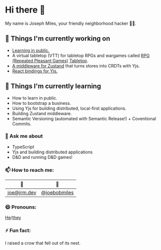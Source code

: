 # Hi there 👋

My name is Joseph Miles, your friendly neighborhood hacker 👨‍💻.

## 🔭 Things I'm currently working on

 - [Learning in public.](https://jrm.dev)
 - A virtual tabletop (VTT) for tabletop RPGs and wargames called [RPG (Repeated Pleasant Games)](/repeated-pleasant-games) [Tabletop](/repeated-pleasant-games/tabletop).
 - [A middleware for Zustand](/joebobmiles/zustand-middleware-yjs) that turns stores into CRDTs with Yjs.
 - [React bindings for Yjs.](/joebobmiles/y-react)
 
## 🌱 Things I'm currently learning

 - How to learn in public.
 - How to bootstrap a business.
 - Using Yjs for building distributed, local-first applications.
 - Building Zustand middleware.
 - Semantic Versioning (automated with Semantic Release!) + Coventional Commits.

### 💬 Ask me about

 - TypeScript
 - Yjs and building distributed applications
 - D&D and running D&D games!
 
### 📫 How to reach me:

| 📧 | 🐤 |
|:-:|:-:|
| joe@jrm.dev | [@joebobmiles](https://twitter.com/@joebobmiles) |

### 😄 Pronouns:

[He](https://pronoun.is/he)/[they](https://pronoun.is/they)

### ⚡ Fun fact:

I raised a crow that fell out of its nest.

